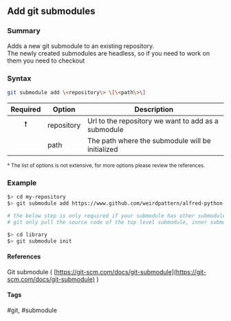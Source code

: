 ## Add git submodules

### Summary
  Adds a new git submodule to an existing repository.  
  The newly created submodules are headless, so if you need to work on them you need to checkout

### Syntax
  ```bash
  git submodule add \<repository\> \[\<path\>\]
  ```  
  
  |   Required    | Option     | Description                                         |   
  | :-----------: | ---------- | --------------------------------------------------- |   
  | :exclamation: | repository | Url to the repository we want to add as a submodule |   
  |               | path       | The path where the submodule will be initialized    |   
  
  <sub>* The list of options is not extensive, for more options please review the references.</sub>
  
### Example
  ```bash
  $> cd my-repository
  $> git submodule add https://www.github.com/weirdpattern/alfred-python-workflow library

  # the below step is only required if your submodule has other submodules
  # git only pull the source code of the top level submodule, inner submodules need to be initialized manually

  $> cd library
  $> git submodule init
  ```

#### References
  Git submodule \( [https://git-scm.com/docs/git-submodule](https://git-scm.com/docs/git-submodule) \)

#### Tags
  \#git, \#submodule
